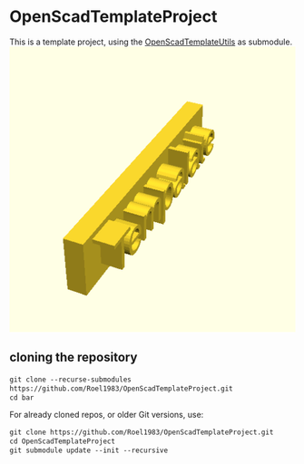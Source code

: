 # OpenScadTemplateProject

This is a template project, using the [OpenScadTemplateUtils](https://github.com/Roel1983/OpenScadUtils.git) as submodule.
![Thing](images/Template.png)

## cloning the repository
```
git clone --recurse-submodules https://github.com/Roel1983/OpenScadTemplateProject.git
cd bar
```

For already cloned repos, or older Git versions, use:
```
git clone https://github.com/Roel1983/OpenScadTemplateProject.git
cd OpenScadTemplateProject
git submodule update --init --recursive
```
